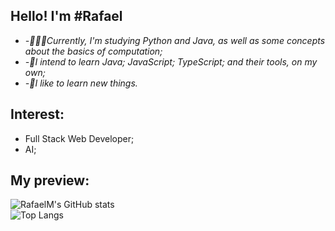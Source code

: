 
## Hello! I'm #Rafael

-  *-👨🏽‍💻Currently, I'm studying Python and Java, as well as some concepts about the basics of computation;*
-  *-🚀I intend to learn Java; JavaScript; TypeScript; and their tools, on my own;*
-  *-🌱I like to learn new things.*

## Interest:
- Full Stack Web Developer;
- AI;
  
## My preview:
![RafaelM's GitHub stats](https://github-readme-stats.vercel.app/api?username=RafaelMacharete&show_icons=true&theme=one_dark_pro)  
![Top Langs](https://github-readme-stats.vercel.app/api/top-langs/?username=RafaelMacharete&layout=compact&theme=one_dark_pro)


